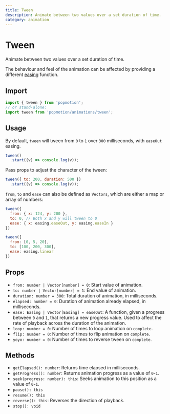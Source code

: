 ```yaml
---
title: Tween
description: Animate between two values over a set duration of time.
category: animation
---
```


# Tween

Animate between two values over a set duration of time.

The behaviour and feel of the animation can be affected by providing a different [easing](/api/easing) function.

## Import

```javascript
import { tween } from 'popmotion';
// or stand-alone:
import tween from 'popmotion/animations/tween';
```

## Usage

By default, `tween` will tween from `0` to `1` over `300` milliseconds, with `easeOut` easing.

```javascript
tween()
  .start((v) => console.log(v));
```

Pass props to adjust the character of the tween:

```javascript
tween({ to: 200, duration: 500 })
  .start((v) => console.log(v));
```

`from`, `to` and `ease` can also be defined as `Vectors`, which are either a map or array of numbers:

```javascript
tween({
  from: { x: 124, y: 200 },
  to: 0, // Both x and y will tween to 0
  ease: { x: easing.easeOut, y: easing.easeIn }
})
```

```javascript
tween({
  from: [0, 5, 20],
  to: [100, 200, 300],
  ease: easing.linear
})
```

## Props

- `from: number | Vector[number] = 0`: Start value of animation.
- `to: number | Vector[number] = 1`: End value of animation.
- `duration: number = 300`: Total duration of animation, in milliseconds.
- `elapsed: number = 0`: Duration of animation already elapsed, in milliseconds.
- `ease: Easing | Vector[Easing] = easeOut`: A function, given a progress between `0` and `1`, that returns a new progress value. Used to affect the rate of playback across the duration of the animation.
- `loop: number = 0`: Number of times to loop animation on `complete`.
- `flip: number = 0`: Number of times to flip animation on `complete`.
- `yoyo: number = 0`: Number of times to reverse tween on `complete`.

## Methods

- `getElapsed(): number`: Returns time elapsed in milliseconds.
- `getProgress(): number`: Returns animation progress as a value of `0`-`1`.
- `seek(progress: number): this`: Seeks animation to this position as a value of `0`-`1`.
- `pause(): this`
- `resume(): this`
- `reverse(): this`: Reverses the direction of playback. 
- `stop(): void`
